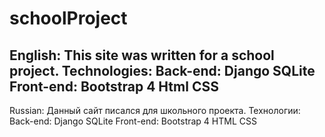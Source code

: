 # schoolProject
English:
This site was written for a school project. Technologies:
  Back-end:
    Django
    SQLite
  Front-end:
    Bootstrap 4
    Html
    CSS
-------------------------------
Russian:
Данный сайт писался для школьного проекта. Технологии: 
  Back-end:
    Django
    SQLite
  Front-end:
    Bootstrap 4
    HTML
    CSS

